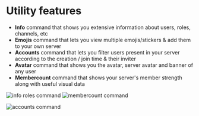 # Utility features

* **Info** command that shows you extensive information about users, roles, channels, etc
* **Emojis** command that lets you view multiple emojis/stickers & add them to your own server
* **Accounts** command that lets you filter users present in your server according to the creation / join time & their inviter
* **Avatar** command that shows you the avatar, server avatar and banner of any user
* **Membercount** command that shows your server's member strength along with useful visual data

![info roles command](https://i.imgur.com/NLeCrvc.png) ![membercount command](https://i.imgur.com/UXPFf7T.png)

![accounts command](https://i.imgur.com/PPYCWKS.png)
